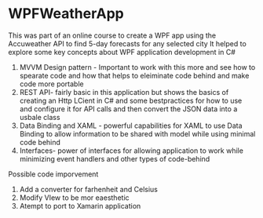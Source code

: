 # WPFWeatherApp
This was part of an online course to create a WPF app using the Accuweather API to find 5-day forecasts for any selected city
It helped to explore some key concepts about WPF application development in C# 

1) MVVM Design pattern -  Important to work with this more and see how to spearate  code and how that helps to eleiminate code behind and make code more portable
2) REST API-  fairly basic in this application but shows the basics of creating an Http LCient in C# and some bestpractices for how to use and configure it for API 
calls and then convert the JSON data into a usbale class
3) Data Binding and XAML -  powerful capabilities for XAML to use Data Binding to allow information to be shared with model while using minimal code behind
4) Interfaces- power of interfaces for allowing application to work while minimizing event handlers and other types of code-behind

Possible code imporvement
1)  Add a converter for farhenheit and Celsius  
2) Modify VIew to be mor eaesthetic
3)  Atempt to port to Xamarin application
